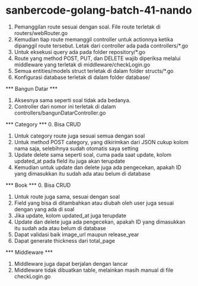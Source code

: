 # sanbercode-golang-batch-41-nando

1. Pemanggilan route sesuai dengan soal. File route terletak di routers/webRouter.go
2. Kemudian tiap route memanggil controller untuk actionnya ketika dipanggil route tersebut. Letak dari controller ada pada controllers/*.go
3. Untuk eksekusi query ada pada folder repository/*.go
4. Route yang method POST, PUT, dan DELETE wajib diperiksa melalui middleware yang terletak di middleware/checkLogin.go
5. Semua entities/models struct terletak di dalam folder structs/*.go
6. Konfigurasi database terletak di dalam folder database/

*** Bangun Datar ***
1. Aksesnya sama seperti soal tidak ada bedanya.
2. Controller dari nomor ini terletak di dalam controllers/bangunDatarController.go

*** Category ***
0. Bisa CRUD
1. Untuk category route juga sesuai semua dengan soal
2. Untuk method POST category, yang dikirimkan dari JSON cukup kolom nama saja, selebihnya sudah otomatis saya setting
3. Update delete sama seperti soal, cuma pada saat update, kolom updated_at pada field itu juga akan terupdate
4. Kemudian untuk update dan delete juga ada pengecekan, apakah ID yang dimasukkan itu sudah ada atau belum di database

*** Book ***
0. Bisa CRUD
1. Untuk route juga sama, sesuai dengan soal
2. Field yang bisa di ditambahkan atau diubah oleh user juga sesuai dengan yang ada di soal
3. Jika update, kolom updated_at juga terupdate
4. Update dan delete juga ada pengecekan, apakah ID yang dimasukkan itu sudah ada atau belum di database
5. Dapat validasi baik image_url maupun release_year
6. Dapat generate thickness dari total_page

*** Middleware ***
1. Middleware juga dapat berjalan dengan lancar
2. Middleware tidak dibuatkan table, melainkan masih manual di file checkLogin.go